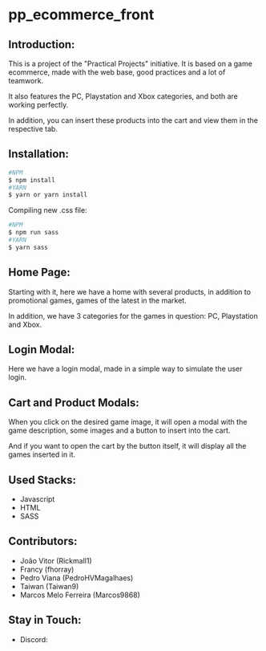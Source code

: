 # pp_ecommerce_front

## Introduction:

This is a project of the "Practical Projects" initiative. It is based on a game ecommerce, made with the web base, good practices and a lot of teamwork.

It also features the PC, Playstation and Xbox categories, and both are working perfectly. 

In addition, you can insert these products into the cart and view them in the respective tab.

## Installation:

```bash
#NPM
$ npm install
#YARN
$ yarn or yarn install
```

Compiling new .css file:

```bash
#NPM
$ npm run sass
#YARN
$ yarn sass
```

## Home Page:

Starting with it, here we have a home with several products, in addition to promotional games, games of the latest in the market.

In addition, we have 3 categories for the games in question: PC, Playstation and Xbox.

## Login Modal:

Here we have a login modal, made in a simple way to simulate the user login.

## Cart and Product Modals:

When you click on the desired game image, it will open a modal with the game description, some images and a button to insert into the cart.



And if you want to open the cart by the button itself, it will display all the games inserted in it.



## Used Stacks:

- Javascript
- HTML
- SASS

## Contributors:

- João Vitor (Rickmall1)
- Francy (fhorray)
- Pedro Viana (PedroHVMagalhaes)
- Taiwan (Taiwan9)
- Marcos Melo Ferreira (Marcos9868)

## Stay in Touch:

- Discord: 